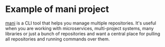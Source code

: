 # Example of mani project
[mani](https://github.com/alajmo/mani) is a CLI tool that helps you manage multiple repositories. It's useful when you are working with microservices, multi-project systems, many libraries or just a bunch of repositories and want a central place for pulling all repositories and running commands over them.
